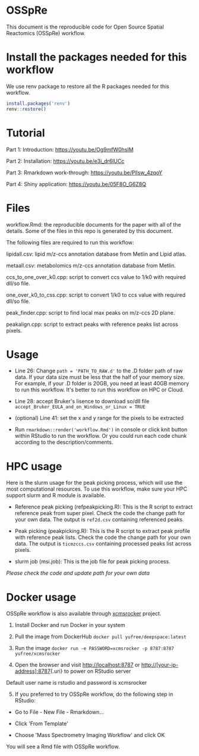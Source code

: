 # OSSpRe

This document is the reproducible code for Open Source Spatial Reactomics (OSSpRe) workflow.

# Install the packages needed for this workflow

We use renv package to restore all the R packages needed for this workflow.

``` r
install.packages('renv')
renv::restore()
```
# Tutorial

Part 1: Introduction: https://youtu.be/Og9mfW0hsIM

Part 2: Installation: https://youtu.be/e3i_dr6lUCc

Part 3: Rmarkdown work-through: https://youtu.be/Pllsw_4zqoY

Part 4: Shiny application: https://youtu.be/05F8O_G6Z8Q

# Files

workflow.Rmd: the reproducible documents for the paper with all of the details. Some of the files in this repo is generated by this document.

The following files are required to run this workflow:

lipidall.csv: lipid m/z-ccs annotation database from Metlin and Lipid atlas.

metaall.csv: metabolomics m/z-ccs annotation database from Metlin.

ccs_to_one_over_k0.cpp: script to convert ccs value to 1/k0 with required dll/so file.

one_over_k0_to_css.cpp: script to convert 1/k0 to ccs value with required dll/so file.

peak_finder.cpp: script to find local max peaks on m/z-ccs 2D plane.

peakalign.cpp: script to extract peaks with reference peaks list across pixels.

# Usage

-   Line 26: Change `path = 'PATH_TO_RAW.d'` to the .D folder path of raw data. If your data size must be less that the half of your memory size. For example, if your .D folder is 20GB, you need at least 40GB memory to run this workflow. It's better to run this workflow on HPC or Cloud.

-   Line 28: accept Bruker's lisence to download so/dll file `accept_Bruker_EULA_and_on_Windows_or_Linux = TRUE`

-   (optional) Line 41: set the x and y range for the pixels to be extracted

-   Run `rmarkdown::render('workflow.Rmd')` in console or click knit button within RStudio to run the workflow. Or you could run each code chunk according to the description/comments.

# HPC usage

Here is the slurm usage for the peak picking process, which will use the most computational resources. To use this workflow, make sure your HPC support slurm and R module is available.

-   Reference peak picking (refpeakpicking.R): This is the R script to extract reference peak from super pixel. Check the code the change path for your own data. The output is `ref2d.csv` containing referenced peaks.

-   Peak picking (peakpicking.R): This is the R script to extract peak profile with reference peak lists. Check the code the change path for your own data. The output is `ticmzccs.csv` containing processed peaks list across pixels.

-   slurm job (msi.job): This is the job file for peak picking process.

*Please check the code and update path for your own data*

# Docker usage

OSSpRe workflow is also available through [xcmsrocker](https://github.com/yufree/xcmsrocker) project.

1.  Install Docker and run Docker in your system

2.  Pull the image from DockerHub `docker pull yufree/deepspace:latest`

3.  Run the image `docker run -e PASSWORD=xcmsrocker -p 8787:8787 yufree/xcmsrocker`

4.  Open the browser and visit <http://localhost:8787> or [http://[your-ip-address]:8787](http://%5Byour-ip-address%5D:8787){.uri} to power on RStudio server

Default user name is rstudio and password is xcmsrocker

5.  If you preferred to try OSSpRe workflow, do the following step in RStudio:

-   Go to File - New File - Rmarkdown...

-   Click 'From Template'

-   Choose 'Mass Spectrometry Imaging Workflow' and click OK

You will see a Rmd file with OSSpRe workflow.
